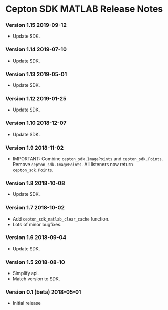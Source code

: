# Cepton SDK MATLAB Release Notes

### Version 1.15 2019-09-12
* Update SDK.

### Version 1.14 2019-07-10
* Update SDK.

### Version 1.13 2019-05-01
* Update SDK.

### Version 1.12 2019-01-25
* Update SDK.

### Version 1.10 2018-12-07
* Update SDK.

### Version 1.9 2018-11-02
* IMPORTANT: Combine `cepton_sdk.ImagePoints` and `cepton_sdk.Points`. Remove `cepton_sdk.ImagePoints`. All listeners now return `cepton_sdk.Points`.

### Version 1.8 2018-10-08
* Update SDK.

### Version 1.7 2018-10-02
* Add `cepton_sdk_matlab_clear_cache` function.
* Lots of minor bugfixes.

### Version 1.6 2018-09-04
* Update SDK.

### Version 1.5 2018-08-10
* Simplify api.
* Match version to SDK.

### Version 0.1 (beta) 2018-05-01
* Initial release